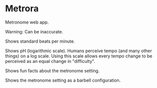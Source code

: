 # Metrora

Metronome web app.

Warning: Can be inaccurate.

Shows standard beats per minute.

Shows pH (logarithmic scale). Humans perceive tempo (and many other things)
on a log scale. Using this scale allows every tempo change to be perceived
as an equal change in "difficulty".

Shows fun facts about the metronome setting.

Shows the metronome setting as a barbell configuration.
